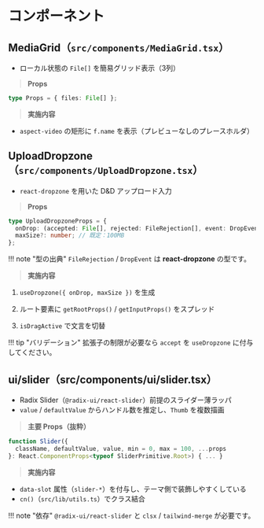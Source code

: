 # コンポーネント

## **MediaGrid（`src/components/MediaGrid.tsx`）**

- ローカル状態の `File[]` を簡易グリッド表示（3列）

> **Props**

```ts
type Props = { files: File[] };
```

> **実施内容**

- `aspect-video` の矩形に `f.name` を表示（プレビューなしのプレースホルダ）

## **UploadDropzone（`src/components/UploadDropzone.tsx`）**

- `react-dropzone` を用いた D&D アップロード入力

> **Props**

```ts
type UploadDropzoneProps = {
  onDrop: (accepted: File[], rejected: FileRejection[], event: DropEvent) => void;
  maxSize?: number; // 既定：100MB
};
```

!!! note "型の出典"
    `FileRejection` / `DropEvent` は **react-dropzone** の型です。

> **実施内容**

1) `useDropzone({ onDrop, maxSize })` を生成

2) ルート要素に `getRootProps()` / `getInputProps()` をスプレッド

3) `isDragActive` で文言を切替

!!! tip "バリデーション"
    拡張子の制限が必要なら `accept` を `useDropzone` に付与してください。

## **ui/slider（src/components/ui/slider.tsx）**

- Radix Slider（`@radix-ui/react-slider`）前提のスライダー薄ラッパ
- `value` / `defaultValue` からハンドル数を推定し、`Thumb` を複数描画

> **主要 Props（抜粋）**

```ts
function Slider({
  className, defaultValue, value, min = 0, max = 100, ...props
}: React.ComponentProps<typeof SliderPrimitive.Root>) { ... }
```

> **実施内容**

- `data-slot` 属性（`slider-*`）を付与し、テーマ側で装飾しやすくしている
- `cn()`（`src/lib/utils.ts`）でクラス結合

!!! note "依存"
    `@radix-ui/react-slider` と `clsx` / `tailwind-merge` が必要です。
